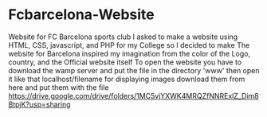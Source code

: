 # Fcbarcelona-Website
Website for FC Barcelona sports club
I asked to make a website using HTML, CSS, javascript, and PHP for my College so I decided to make
The website for Barcelona inspired my imagination from the color of the Logo, country, and the Official website itself
To open the website you have to download the wamp server and put the file in the directory 'www' then open it like that 
localhost/filename
for displaying images download them from here and put them with the file https://drive.google.com/drive/folders/1MC5vjYXWK4MRQZfNNRExlZ_Dim8BtpjK?usp=sharing
